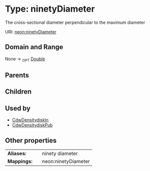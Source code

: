 
# Type: ninetyDiameter


The cross-sectional diameter perpendicular to the maximum diameter

URI: [neon:ninetyDiameter](https://data.neonscience.org/ninetyDiameter)


## Domain and Range

None ->  <sub>OPT</sub> [Double](types/Double.md)

## Parents


## Children


## Used by

 * [CdwDensitydiskIn](CdwDensitydiskIn.md)
 * [CdwDensitydiskPub](CdwDensitydiskPub.md)

## Other properties

|  |  |  |
| --- | --- | --- |
| **Aliases:** | | ninety diameter |
| **Mappings:** | | neon:ninetyDiameter |

